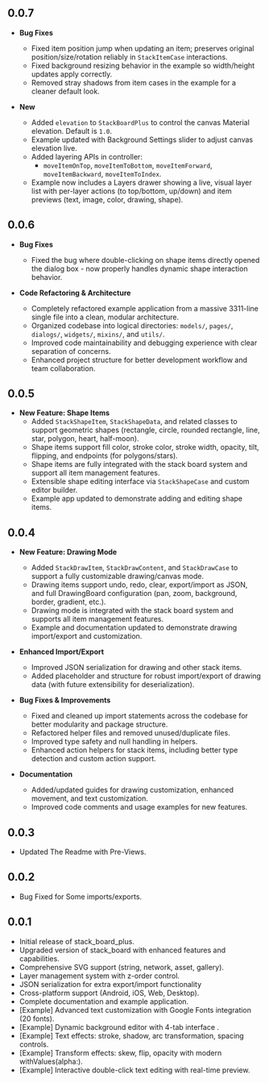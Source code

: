 ## 0.0.7

* **Bug Fixes**
  - Fixed item position jump when updating an item; preserves original position/size/rotation reliably in `StackItemCase` interactions.
  - Fixed background resizing behavior in the example so width/height updates apply correctly.
  - Removed stray shadows from item cases in the example for a cleaner default look.

* **New**
  - Added `elevation` to `StackBoardPlus` to control the canvas Material elevation. Default is `1.0`.
  - Example updated with Background Settings slider to adjust canvas elevation live.
  - Added layering APIs in controller:
    - `moveItemOnTop`, `moveItemToBottom`, `moveItemForward`, `moveItemBackward`, `moveItemToIndex`.
  - Example now includes a Layers drawer showing a live, visual layer list with per-layer actions (to top/bottom, up/down) and item previews (text, image, color, drawing, shape).


## 0.0.6

* **Bug Fixes**
  - Fixed the bug where double-clicking on shape items directly opened the dialog box - now properly handles dynamic shape interaction behavior.

* **Code Refactoring & Architecture**
  - Completely refactored example application from a massive 3311-line single file into a clean, modular architecture.
  - Organized codebase into logical directories: `models/`, `pages/`, `dialogs/`, `widgets/`, `mixins/`, and `utils/`.
  - Improved code maintainability and debugging experience with clear separation of concerns.
  - Enhanced project structure for better development workflow and team collaboration.

## 0.0.5

* **New Feature: Shape Items**
  - Added `StackShapeItem`, `StackShapeData`, and related classes to support geometric shapes (rectangle, circle, rounded rectangle, line, star, polygon, heart, half-moon).
  - Shape items support fill color, stroke color, stroke width, opacity, tilt, flipping, and endpoints (for polygons/stars).
  - Shape items are fully integrated with the stack board system and support all item management features.
  - Extensible shape editing interface via `StackShapeCase` and custom editor builder.
  - Example app updated to demonstrate adding and editing shape items.

## 0.0.4

* **New Feature: Drawing Mode**
  - Added `StackDrawItem`, `StackDrawContent`, and `StackDrawCase` to support a fully customizable drawing/canvas mode.
  - Drawing items support undo, redo, clear, export/import as JSON, and full DrawingBoard configuration (pan, zoom, background, border, gradient, etc.).
  - Drawing mode is integrated with the stack board system and supports all item management features.
  - Example and documentation updated to demonstrate drawing import/export and customization.

* **Enhanced Import/Export**
  - Improved JSON serialization for drawing and other stack items.
  - Added placeholder and structure for robust import/export of drawing data (with future extensibility for deserialization).

* **Bug Fixes & Improvements**
  - Fixed and cleaned up import statements across the codebase for better modularity and package structure.
  - Refactored helper files and removed unused/duplicate files.
  - Improved type safety and null handling in helpers.
  - Enhanced action helpers for stack items, including better type detection and custom action support.

* **Documentation**
  - Added/updated guides for drawing customization, enhanced movement, and text customization.
  - Improved code comments and usage examples for new features.


## 0.0.3

* Updated The Readme with Pre-Views.


## 0.0.2

* Bug Fixed for Some imports/exports.


## 0.0.1

* Initial release of stack_board_plus.
* Upgraded version of stack_board with enhanced features and capabilities.
* Comprehensive SVG support (string, network, asset, gallery).
* Layer management system with z-order control.
* JSON serialization for extra export/import functionality
* Cross-platform support (Android, iOS, Web, Desktop).
* Complete documentation and example application.
* [Example] Advanced text customization with Google Fonts integration (20 fonts).
* [Example] Dynamic background editor with 4-tab interface .
* [Example] Text effects: stroke, shadow, arc transformation, spacing controls.
* [Example] Transform effects: skew, flip, opacity with modern withValues(alpha:).
* [Example] Interactive double-click text editing with real-time preview.
